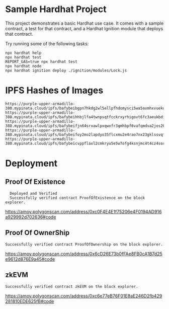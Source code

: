 # Sample Hardhat Project

This project demonstrates a basic Hardhat use case. It comes with a sample contract, a test for that contract, and a Hardhat Ignition module that deploys that contract.

Try running some of the following tasks:

```shell
npx hardhat help
npx hardhat test
REPORT_GAS=true npx hardhat test
npx hardhat node
npx hardhat ignition deploy ./ignition/modules/Lock.js
```
# IPFS Hashes of Images

```shell
https://purple-upper-armadillo-380.mypinata.cloud/ipfs/bafybeibgpn7hkdg2wl5ellpfhdomysci5wa5avmhxvuekuixgz6an3vcfy
https://purple-upper-armadillo-380.mypinata.cloud/ipfs/bafybeihhbjlfa4twnpsqtfcckrxyrhigovt6fc3aeukbdib633rq3lne2i
https://purple-upper-armadillo-380.mypinata.cloud/ipfs/bafybeifjn64srxawlpxqwxfr3qmhbpf6vafqmdva2jos26n57a3tjposau
https://purple-upper-armadillo-380.mypinata.cloud/ipfs/bafybeifoy2mo2lapdyo35flcxmu2e4rao7nx23gklssvqfeskrd6p3aany
https://purple-upper-armadillo-380.mypinata.cloud/ipfs/bafybeicvppflaxl2cmkryu5e5w7ofg4ksnjmc4t4cz4sorack546mqain4
```

# Deployment
## Proof Of Existence 
      Deployed and Verified
      Successfully verified contract ProofOfExistence on the block explorer.
https://amoy.polygonscan.com/address/0xc0F4E4E1f75206e4F0194AD916a929992d702636#code

## Proof Of OwnerShip

    Successfully verified contract ProofOfOwnership on the block explorer.
https://amoy.polygonscan.com/address/0x6cD26E73b0fFAe8FB0cA1B7d25e9612d876E9a45#code

## zkEVM 
    Successfully verified contract zkEVM on the block explorer.
https://amoy.polygonscan.com/address/0xc6e77eB76F01E8aE246D2fb429281810EDE625fB#code